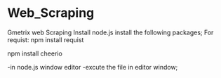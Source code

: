 # Web_Scraping
Gmetrix web  Scraping
Install node.js
install the following packages;
For requist:
  npm install requist
  
  npm install cheerio
  
  -in node.js window editor 
  -excute the file in editor window;
